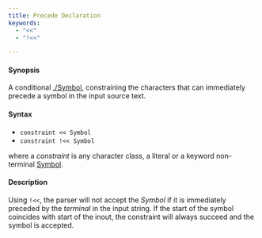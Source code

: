```yaml
---
title: Precede Declaration
keywords:
  - "<<"
  - "!<<"

---
```


#### Synopsis

A conditional [./Symbol](../../../../../Rascal/Declarations/SyntaxDefinition/Symbol), constraining the characters that can immediately precede a symbol in the input source text.

#### Syntax

*  `constraint << Symbol` 
*  `constraint !<< Symbol`


where a _constraint_ is any character class, a literal or a keyword non-terminal [Symbol](../../../../../Rascal/Declarations/SyntaxDefinition/Symbol).

#### Description

Using `!<<`, the parser will not accept the _Symbol_ if it is immediately preceded by the _terminal_ in the input string. If the start of the symbol coincides with start of the inout, the constraint will always succeed and the symbol is accepted.



